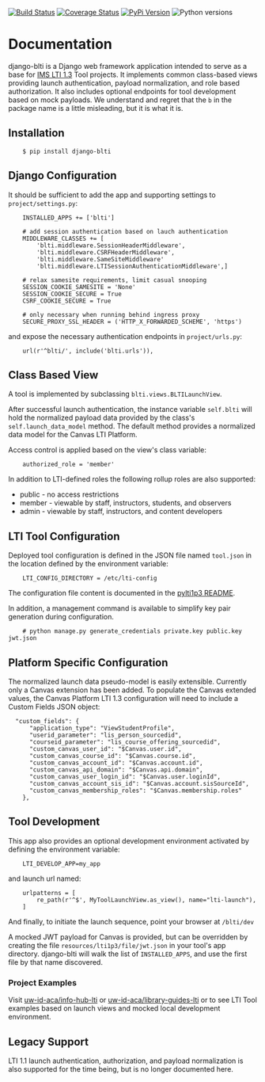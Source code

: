 [![Build Status](https://github.com/uw-it-aca/django-blti/workflows/tests/badge.svg)](https://github.com/uw-it-aca/django-blti/actions)
[![Coverage Status](https://coveralls.io/repos/github/uw-it-aca/django-blti/badge.svg?branch=main)](https://coveralls.io/github/uw-it-aca/django-blti?branch=main)
[![PyPi Version](https://img.shields.io/pypi/v/django-blti.svg)](https://pypi.python.org/pypi/django-blti)
![Python versions](https://img.shields.io/badge/python-3.10-blue.svg)

# Documentation

django-blti is a Django web framework application intended to serve
as a base for [IMS LTI 1.3](https://www.imsglobal.org/spec/lti/v1p3)
Tool projects. It implements common class-based views providing launch
authentication, payload normalization, and role based authorization.
It also includes optional endpoints for tool development based on
mock payloads.  We understand and regret that the ``b`` in the package
name is a little misleading, but it is what it is.

## Installation
```
    $ pip install django-blti
```
## Django Configuration
It should be sufficient to add the app and supporting settings to ``project/settings.py``:
```
    INSTALLED_APPS += ['blti']

    # add session authentication based on lauch authentication
    MIDDLEWARE_CLASSES += [
        'blti.middleware.SessionHeaderMiddleware',
        'blti.middleware.CSRFHeaderMiddleware',
        'blti.middleware.SameSiteMiddleware'
        'blti.middleware.LTISessionAuthenticationMiddleware',]

    # relax samesite requirements, limit casual snooping
    SESSION_COOKIE_SAMESITE = 'None'
    SESSION_COOKIE_SECURE = True
    CSRF_COOKIE_SECURE = True

    # only necessary when running behind ingress proxy
    SECURE_PROXY_SSL_HEADER = ('HTTP_X_FORWARDED_SCHEME', 'https')

```
and expose the necessary authentication endpoints in ``project/urls.py``:
```
    url(r'^blti/', include('blti.urls')),
```
## Class Based View
A tool is implemented by subclassing ``blti.views.BLTILaunchView``.

After successful launch authentication, the instance variable
``self.blti`` will hold the normalized payload data provided by
the class's ``self.launch_data_model`` method.  The default method
provides a normalized data model for the Canvas LTI Platform.

Access control is applied based on the view's class variable:
```
    authorized_role = 'member'
```
In addition to LTI-defined roles the following rollup roles are
also supported:
* public - no access restrictions
* member - viewable by staff, instructors, students, and observers
* admin - viewable by staff, instructors, and content developers
## LTI Tool Configuration
Deployed tool configuration is defined in the JSON file named
``tool.json`` in the location defined by the environment variable:
```
    LTI_CONFIG_DIRECTORY = /etc/lti-config
```
The configuration file content is documented in the
[pylti1p3 README](https://github.com/dmitry-viskov/pylti1.3?tab=readme-ov-file#configuration).

In addition, a management command is available to simplify key
pair generation during configuration.
```
    # python manage.py generate_credentials private.key public.key jwt.json
```
## Platform Specific Configuration
The normalized launch data pseudo-model is easily extensible.  Currently only a
Canvas extension has been added.  To populate the Canvas extended values, the
Canvas Platform LTI 1.3 configuration will need to include a Custom Fields JSON
object:
```
  "custom_fields": {
      "application_type": "ViewStudentProfile",
      "userid_parameter": "lis_person_sourcedid",
      "courseid_parameter": "lis_course_offering_sourcedid",
      "custom_canvas_user_id": "$Canvas.user.id",
      "custom_canvas_course_id": "$Canvas.course.id",
      "custom_canvas_account_id": "$Canvas.account.id",
      "custom_canvas_api_domain": "$Canvas.api.domain",
      "custom_canvas_user_login_id": "$Canvas.user.loginId",
      "custom_canvas_account_sis_id": "$Canvas.account.sisSourceId",
      "custom_canvas_membership_roles": "$Canvas.membership.roles"
    },
```
## Tool Development
This app also provides an optional development environment activated by
defining the environment variable:
```
    LTI_DEVELOP_APP=my_app
```
and launch url named:
```
    urlpatterns = [
        re_path(r'^$', MyToolLaunchView.as_view(), name="lti-launch"),
    ]
```
And finally, to initiate the launch sequence, point your browser at ``/blti/dev``

A mocked JWT payload for Canvas is provided, but can be overridden by
creating the file ``resources/lti1p3/file/jwt.json`` in your tool's
app directory. django-blti will walk the list of ``INSTALLED_APPS``,
and use the first file by that name discovered.
### Project Examples
Visit [uw-id-aca/info-hub-lti](https://github.com/uw-it-aca/info-hub-lti) or
[uw-id-aca/library-guides-lti](https://github.com/uw-it-aca/library-guides-lti) or
to see LTI Tool  examples based on launch views and mocked local development
environment.
## Legacy Support
LTI 1.1 launch authentication, authorization, and payload normalization is
also supported for the time being, but is no longer documented here.
